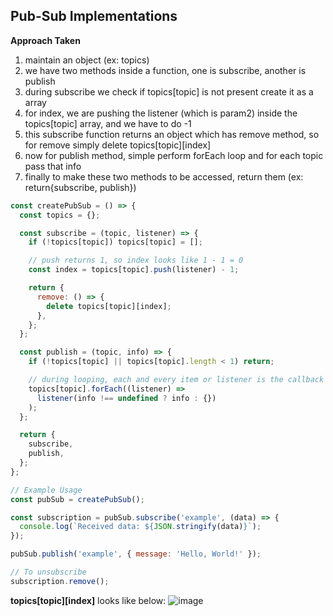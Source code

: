 ## Pub-Sub Implementations

**Approach Taken**

1. maintain an object (ex: topics)
2. we have two methods inside a function, one is subscribe, another is publish
3. during subscribe we check if topics[topic] is not present create it as a array
4. for index, we are pushing the listener (which is param2) inside the topics[topic] array, and we have to do -1
5. this subscribe function returns an object which has remove method, so for remove simply delete topics[topic][index]
6. now for publish method, simple perform forEach loop and for each topic pass that info
7. finally to make these two methods to be accessed, return them (ex: return{subscribe, publish})

```js
const createPubSub = () => {
  const topics = {};

  const subscribe = (topic, listener) => {
    if (!topics[topic]) topics[topic] = [];

    // push returns 1, so index looks like 1 - 1 = 0
    const index = topics[topic].push(listener) - 1;

    return {
      remove: () => {
        delete topics[topic][index];
      },
    };
  };

  const publish = (topic, info) => {
    if (!topics[topic] || topics[topic].length < 1) return;

    // during looping, each and every item or listener is the callback function that is passed as a 2nd argument
    topics[topic].forEach((listener) =>
      listener(info !== undefined ? info : {})
    );
  };

  return {
    subscribe,
    publish,
  };
};

// Example Usage
const pubSub = createPubSub();

const subscription = pubSub.subscribe('example', (data) => {
  console.log(`Received data: ${JSON.stringify(data)}`);
});

pubSub.publish('example', { message: 'Hello, World!' });

// To unsubscribe
subscription.remove();
```

**topics[topic][index]** looks like below:
![image](https://github.com/saiteja-gatadi1996/interview_prep/assets/42731246/fcc36022-011f-48de-b6ab-a6c2efb72424)
